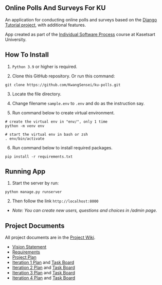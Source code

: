 ## Online Polls And Surveys For KU

An application for conducting online polls and surveys based 
on the [Django Tutorial project](https://docs.djangoproject.com/en/4.1/intro/tutorial01/), with additional features.

App created as part of the [Individual Software Process](https://cpske.github.io/ISP) course at Kasetsart University.

## How To Install

1. ```Python 3.9``` or higher is required.

2. Clone this GitHub repository. Or run this command:
```
git clone https://github.com/KwangSensei/ku-polls.git
```

3. Locate the file directory.

4. Change filename ```sample.env``` to ```.env``` and do as the instruction say.

5. Run command below to create virtual environment.
```
# create the virtual env in "env/", only 1 time
python -m venv env

# start the virtual env in bash or zsh
. env/bin/activate
```

6. Run command below to install required packages.
```
pip install -r requirements.txt
```
## Running App

1. Start the server by run:
```
python manage.py runserver
```

2. Then follow the link ```http://localhost:8000```

- *Note: You can create new users, questions and choices in /admin page.*

## Project Documents

All project documents are in the [Project Wiki](../../wiki/Home).

- [Vision Statement](../../wiki/Vision%20Statement)
- [Requirements](../../wiki/Requirements)
- [Project Plan](../../wiki/Project%20Plan)
- [Iteration 1 Plan](../../wiki/Iteration%201%20Plan) and [Task Board](https://github.com/users/KwangSensei/projects/1/views/16)
- [Iteration 2 Plan](../../wiki/Iteration%202%20Plan) and [Task Board](https://github.com/users/KwangSensei/projects/1/views/13)
- [Iteration 3 Plan](../../wiki/Iteration%203%20Plan) and [Task Board](https://github.com/users/KwangSensei/projects/1/views/18)
- [Iteration 4 Plan](../../wiki/Iteration%204%20Plan) and [Task Board](https://github.com/users/KwangSensei/projects/1/views/19)
